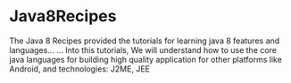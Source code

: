Java8Recipes
============

The Java 8 Recipes provided the tutorials for learning java 8 features and languages...
...
Into this tutorials, We will understand how to use the core java languages for building
high quality application for other platforms like Android, and technologies: J2ME, JEE